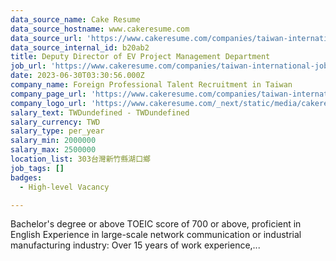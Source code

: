 ```yaml
---
data_source_name: Cake Resume
data_source_hostname: www.cakeresume.com
data_source_url: 'https://www.cakeresume.com/companies/taiwan-international-jobs/jobs'
data_source_internal_id: b20ab2
title: Deputy Director of EV Project Management Department
job_url: 'https://www.cakeresume.com/companies/taiwan-international-jobs/jobs/b20ab2'
date: 2023-06-30T03:30:56.000Z
company_name: Foreign Professional Talent Recruitment in Taiwan
company_page_url: 'https://www.cakeresume.com/companies/taiwan-international-jobs'
company_logo_url: 'https://www.cakeresume.com/_next/static/media/cakeresume.e1c03867.svg'
salary_text: TWDundefined - TWDundefined
salary_currency: TWD
salary_type: per_year
salary_min: 2000000
salary_max: 2500000
location_list: 303台灣新竹縣湖口鄉
job_tags: []
badges:
  - High-level Vacancy

---
```


Bachelor's degree or above TOEIC score of 700 or above, proficient in English Experience in large-scale network communication or industrial manufacturing industry: Over 15 years of work experience,...